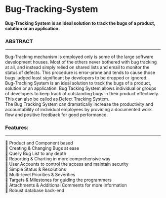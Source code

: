 <h1> Bug-Tracking-System</h1>
<h4>Bug-Tracking System is an ideal solution to track the bugs of a product, solution or an application.</h4>

<h3>ABSTRACT</h3>
<hr>
Bug-Tracking mechanism is employed only is some of the large software development houses. Most of the others never bothered with bug tracking at all, and instead simply relied on shared lists and email to monitor the status of defects. This procedure is error-prone and tends to cause those bugs judged least significant by developers to be dropped or ignored.<br/>	
Bug-Tracking System is an ideal solution to track the bugs of a product, solution or an application. Bug Tacking System allows individual or groups of developers to keep track of outstanding bugs in their product effectively. This can also be called as Defect Tracking System.<br/>	
The Bug Tracking System can dramatically increase the productivity and accountability of individual employees by providing a documented work flow and positive feedback for good performance.

<h3>Features:</h3>
<hr>
	Product and Component based<br/>
	Creating & Changing Bugs at ease<br/>
	Query Bug List to any depth<br/>
	Reporting & Charting in more comprehensive way<br/>
	User Accounts to control the access and maintain security<br/>
	Simple Status & Resolutions<br/>
	Multi-level Priorities & Severities<br/>
	Targets & Milestones for guiding the programmers<br/>
	Attachments & Additional Comments for more information<br/>
 Robust database back-end<br/>


